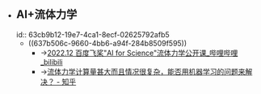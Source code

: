 - ## AI+流体力学
  id:: 63cb9b12-19e7-4ca1-8ecf-02625792afb5
	- ((637b506c-9660-4bb6-a94f-284b8509f595))
		- ->[2022.12 百度飞桨"AI for Science"流体力学公开课_哔哩哔哩_bilibili](https://www.bilibili.com/video/BV1rG411K7sK/?spm_id_from=333.788.recommend_more_video.8&vd_source=fc591008a48bd1bb56b8e3ba9a7c2202)
		- ->[流体力学计算量甚大而且情况很复杂，能否用机器学习的问题来解决？ - 知乎](https://www.zhihu.com/question/358960812)